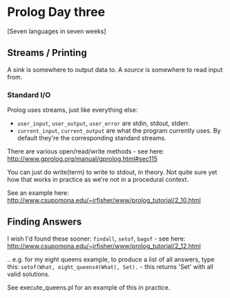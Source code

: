 Prolog Day three
================

[Seven languages in seven weeks]

Streams / Printing
------------------

A *sink* is somewhere to output data to.
A *source* is somewhere to read input from.

### Standard I/O ###

Prolog uses streams, just like everything else:

* `user_input`, `user_output`, `user_error` are stdin, stdout, stderr.
* `current_input`, `current_output` are what the program currently uses. By default 
they're the corresponding standard streams.

There are various open/read/write methods - see here: 
http://www.gprolog.org/manual/gprolog.html#sec115

You can just do write(term) to write to stdout, in theory. Not quite sure yet
how that works in practice as we're not in a procedural context.

See an example here:
http://www.csupomona.edu/~jrfisher/www/prolog_tutorial/2_10.html

Finding Answers
---------------

I wish I'd found these sooner: `findall`, `setof`, `bagof` - see here:
http://www.csupomona.edu/~jrfisher/www/prolog_tutorial/2_12.html

.. e.g. for my eight queens example, to produce a list of all answers, type 
this: `setof(What, eight_queens4(What), Set).` - this returns 'Set' with
all valid solutions.

See execute_queens.pl for an example of this in practice.

